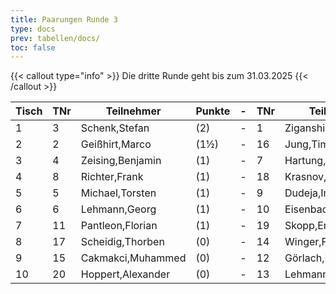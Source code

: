 ```yaml
---
title: Paarungen Runde 3
type: docs
prev: tabellen/docs/
toc: false
---
```


{{< callout type="info" >}}
Die dritte Runde geht bis zum 31.03.2025
{{< /callout >}}


| Tisch | TNr | Teilnehmer | Punkte | - | TNr | Teilnehmer | Punkte | Ergebnis |
| ----- | ----- | ----- | ----- | ----- | ----- | ----- | ----- | ----- | 
| 1 | 3 | Schenk,Stefan | (2) | - | 1 | Ziganshin,Ainur | (2) | 0 - 1 |
| 2 | 2 | Geißhirt,Marco | (1½) | - | 16 | Jung,Timo | (2) | ½ - ½ |
| 3 | 4 | Zeising,Benjamin | (1) | - | 7 | Hartung,Markus | (1½) | ½ - ½ |
| 4 | 8 | Richter,Frank | (1) | - | 18 | Krasnov,Ivan | (1) | - |
| 5 | 5 | Michael,Torsten | (1) | - | 9 | Dudeja,Iresh | (1) | 0 - 1 |
| 6 | 6 | Lehmann,Georg | (1) | - | 10 | Eisenbach,Markus,Dr. | (1) | 1 - 0 |
| 7 | 11 | Pantleon,Florian | (1) | - | 19 | Skopp,Erik | (0) | 0 - 1 |
| 8 | 17 | Scheidig,Thorben | (0) | - | 14 | Winger,Frank | (0) | 1 - 0 |
| 9 | 15 | Cakmakci,Muhammed | (0) | - | 12 | Görlach,Hanna | (0) | 0 - 1 |
| 10 | 20 | Hoppert,Alexander | (0) | - | 13 | Lehmann,Norik | (0) | 1 - 0 |